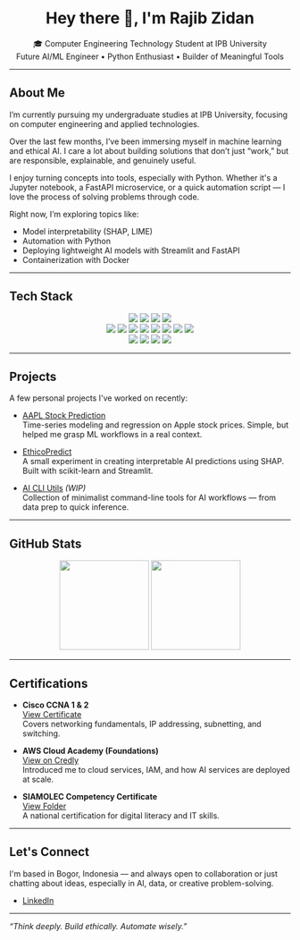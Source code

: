 <h1 align="center">Hey there 👋, I'm Rajib Zidan</h1>

<p align="center">
  🎓 Computer Engineering Technology Student at IPB University<br/>
   Future AI/ML Engineer • Python Enthusiast • Builder of Meaningful Tools
</p>

---

## About Me

I’m currently pursuing my undergraduate studies at IPB University, focusing on computer engineering and applied technologies.

Over the last few months, I’ve been immersing myself in machine learning and ethical AI. I care a lot about building solutions that don’t just “work,” but are responsible, explainable, and genuinely useful.

I enjoy turning concepts into tools, especially with Python. Whether it's a Jupyter notebook, a FastAPI microservice, or a quick automation script — I love the process of solving problems through code.

Right now, I’m exploring topics like:

- Model interpretability (SHAP, LIME)
- Automation with Python
- Deploying lightweight AI models with Streamlit and FastAPI
- Containerization with Docker

---

## Tech Stack

<p align="center">
  <img src="https://img.shields.io/badge/Python-3776AB?style=for-the-badge&logo=python&logoColor=white"/>
  <img src="https://img.shields.io/badge/C++-00599C?style=for-the-badge&logo=cplusplus&logoColor=white"/>
  <img src="https://img.shields.io/badge/JavaScript-F7DF1E?style=for-the-badge&logo=javascript&logoColor=black"/>
  <img src="https://img.shields.io/badge/SQL-003B57?style=for-the-badge&logo=sqlite&logoColor=white"/>
  <br/>
  <img src="https://img.shields.io/badge/scikit--learn-F7931E?style=for-the-badge&logo=scikit-learn&logoColor=white"/>
  <img src="https://img.shields.io/badge/Pandas-150458?style=for-the-badge&logo=pandas&logoColor=white"/>
  <img src="https://img.shields.io/badge/Numpy-013243?style=for-the-badge&logo=numpy&logoColor=white"/>
  <img src="https://img.shields.io/badge/Matplotlib-11557C?style=for-the-badge&logo=plotly&logoColor=white"/>
  <img src="https://img.shields.io/badge/FastAPI-005571?style=for-the-badge&logo=fastapi&logoColor=white"/>
  <img src="https://img.shields.io/badge/Streamlit-FF4B4B?style=for-the-badge&logo=streamlit&logoColor=white"/>
  <img src="https://img.shields.io/badge/Jupyter-F37626?style=for-the-badge&logo=jupyter&logoColor=white"/>
  <img src="https://img.shields.io/badge/Docker-2496ED?style=for-the-badge&logo=docker&logoColor=white"/>
  <br/>
  <img src="https://img.shields.io/badge/VSCode-007ACC?style=for-the-badge&logo=visual-studio-code&logoColor=white"/>
  <img src="https://img.shields.io/badge/Git-F05032?style=for-the-badge&logo=git&logoColor=white"/>
  <img src="https://img.shields.io/badge/GitHub-181717?style=for-the-badge&logo=github&logoColor=white"/>
  <img src="https://img.shields.io/badge/Postman-FF6C37?style=for-the-badge&logo=postman&logoColor=white"/>
</p>

---

## Projects

A few personal projects I've worked on recently:

- [AAPL Stock Prediction](https://github.com/jbunnnn/Analysis-and-Prediction-of-Apple-AAPL--)  
  Time-series modeling and regression on Apple stock prices. Simple, but helped me grasp ML workflows in a real context.

- [EthicoPredict](https://github.com/jbunnnn/EthicoPredict)  
  A small experiment in creating interpretable AI predictions using SHAP. Built with scikit-learn and Streamlit.

- [AI CLI Utils](https://github.com/jbunnnn/ai-cli-utils) *(WIP)*  
  Collection of minimalist command-line tools for AI workflows — from data prep to quick inference.

---

## GitHub Stats

<p align="center">
  <img src="https://github-readme-stats.vercel.app/api?username=jbunnnn&show_icons=true&theme=react" height="160"/>
  <img src="https://github-readme-stats.vercel.app/api/top-langs/?username=jbunnnn&layout=compact&theme=react" height="160"/>
</p>

---

## Certifications

- **Cisco CCNA 1 & 2**  
  [View Certificate](https://www.netacad.com/certificates?issuanceId=fa3976b1-a886-46f0-b428-ab20cbdf4bb1)  
  Covers networking fundamentals, IP addressing, subnetting, and switching.

- **AWS Cloud Academy (Foundations)**  
  [View on Credly](https://www.credly.com/badges/41c21a3a-11a6-4cbc-aeef-490a5c4a515b/public_url)  
  Introduced me to cloud services, IAM, and how AI services are deployed at scale.

- **SIAMOLEC Competency Certificate**  
  [View Folder](https://drive.google.com/drive/folders/1mvML-bwPMUisofjXcnIjeqtZLq884UBv)  
  A national certification for digital literacy and IT skills.

---

## Let's Connect

I'm based in Bogor, Indonesia — and always open to collaboration or just chatting about ideas, especially in AI, data, or creative problem-solving.

- [LinkedIn](https://www.linkedin.com/in/rajib-zidan-rusdiansyah-7966ab2b3)

---

_“Think deeply. Build ethically. Automate wisely.”_
